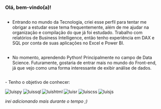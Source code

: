 ### Olá, bem-vindo(a)! 
##
- Entrando no mundo da Tecnologia, criei esse perfil para tentar me obrigar a estudar esse tema frequentemente, além de me ajudar na organização e compilação do que já foi estudado. Trabalho com relatórios de Business Intelligence, então tenho experiência em DAX e SQL por conta de suas aplicações no Excel e Power BI.
##
- No momento, aprendendo Python! Principalmente no campo de Data Science. Futuramente, gostaria de entrar mais no mundo do Front-end, já que vejo como uma forma interessante de exibir análise de dados.
##
<div>
<p> - Tenho o objetivo de conhecer: </p> 
  
  <img allign="center" alt="luispy" src="https://img.shields.io/badge/Python-14354C?style=for-the-badge&logo=python&logoColor=white">
  <img allign="center" alt="luissql" src="https://img.shields.io/badge/PostgreSQL-316192?style=for-the-badge&logo=postgresql&logoColor=white">
  <img allign="center" alt="luishtml" src="https://img.shields.io/badge/HTML-239120?style=for-the-badge&logo=html5&logoColor=white">
  <img allign="center" alt="luisr" src="https://img.shields.io/badge/R-276DC3?style=for-the-badge&logo=r&logoColor=white">
  <img allign="center" alt="luiscss" src="https://img.shields.io/badge/CSS-239120?&style=for-the-badge&logo=css3&logoColor=white">
  <img allign="center" alt="luisjs" src="https://img.shields.io/badge/JavaScript-F7DF1E?style=for-the-badge&logo=javascript&logoColor=black">
  
*irei adicionando mais durante o tempo ;)*

</div>
